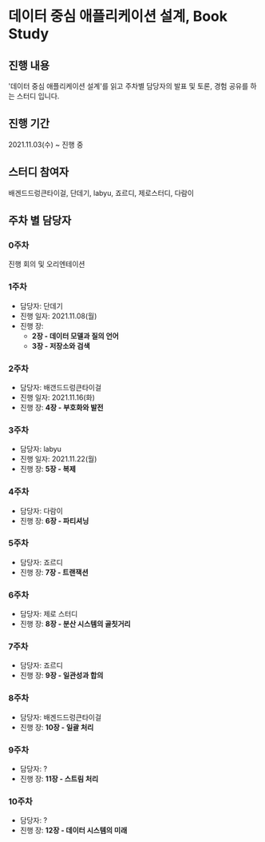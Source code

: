 # 데이터 중심 애플리케이션 설계, Book Study

## 진행 내용
'데이터 중심 애플리케이션 설계'를 읽고 주차별 담당자의 발표 및 토론, 경험 공유를 하는 스터디 입니다.

## 진행 기간
2021.11.03(수) ~ 진행 중

## 스터디 참여자
배겐드드렁큰타이걸, 단데기, labyu, 죠르디, 제로스터디, 다람이

## 주차 별 담당자 
### 0주차
진행 회의 및 오리엔테이션


### 1주차
- 담당자: 단데기
- 진행 일자: 2021.11.08(월)
- 진행 장: 
  - **2장 - 데이터 모델과 질의 언어**
  - **3장 - 저장소와 검색**



### 2주차
- 담당자: 배갠드드렁큰타이걸
- 진행 일자: 2021.11.16(화)
- 진행 장: **4장 - 부호화와 발전**

### 3주차
- 담당자: labyu
- 진행 일자: 2021.11.22(월)
- 진행 장: **5장 - 복제**

### 4주차
- 담당자: 다람이
- 진행 장: **6장 - 파티셔닝**

### 5주차
- 담당자: 죠르디
- 진행 장: **7장 - 트랜잭션**

### 6주차
- 담당자: 제로 스터디
- 진행 장: **8장 - 분산 시스템의 골칫거리**

### 7주차
- 담당자: 죠르디
- 진행 장: **9장 - 일관성과 합의**

### 8주차
- 담당자: 배겐드드렁큰타이걸
- 진행 장: **10장 - 일괄 처리**

### 9주차
- 담당자: ?
- 진행 장: **11장 - 스트림 처리**

### 10주차
- 담당자: ?
- 진행 장: **12장 - 데이터 시스템의 미래**
